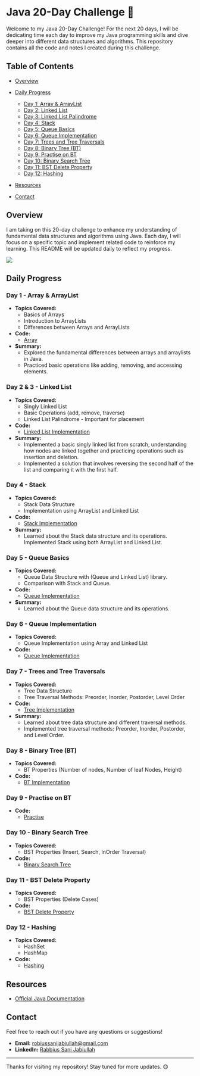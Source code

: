 # Java 20-Day Challenge 🚀

Welcome to my Java 20-Day Challenge! 
For the next 20 days, I will be dedicating time each day to improve my Java programming skills and dive deeper into different data structures and algorithms. 
This repository contains all the code and notes I created during this challenge.

## Table of Contents

- [Overview](#overview)
- [Daily Progress](#daily-progress)
  - [Day 1: Array & ArrayList](#day-1---array--arraylist)
  - [Day 2: Linked List](#day-2---linked-list)
  - [Day 3: Linked List Palindrome](#day-3---linked-list-palindrome)
  - [Day 4: Stack](#day-4---stack)
  - [Day 5: Queue Basics](#day-5---queue-basics)
  - [Day 6: Queue Implementation](#day-6---queue-implementation)
  - [Day 7: Trees and Tree Traversals](#day-7---trees-and-tree-traversals)
  - [Day 8: Binary Tree (BT)](#day-8---binary-tree-bt)
  - [Day 9: Practise on BT](#day-9---practise-on-bt)
  - [Day 10: Binary Search Tree](#day-10---binary-search-tree)
  - [Day 11: BST Delete Property](#day-11---bst-delete-property)
  - [Day 12: Hashing](#day-12---hashing)
  
- [Resources](#resources)
- [Contact](#contact)

## Overview

I am taking on this 20-day challenge to enhance my understanding of fundamental data structures and algorithms using Java. 
Each day, I will focus on a specific topic and implement related code to reinforce my learning. This README will be updated daily to reflect my progress.

![](https://komarev.com/ghpvc/?username=Jabiullah&color=blue)

## Daily Progress

### Day 1 - Array & ArrayList
- **Topics Covered:**
  - Basics of Arrays
  - Introduction to ArrayLists
  - Differences between Arrays and ArrayLists
- **Code:**
  - [Array](https://github.com/Jabiullah/Java-20-Days-Challenge/tree/master/src/array_week_1)
- **Summary:**
  - Explored the fundamental differences between arrays and arraylists in Java.
  - Practiced basic operations like adding, removing, and accessing elements.

### Day 2 & 3 - Linked List
- **Topics Covered:**
  - Singly Linked List
  - Basic Operations (add, remove, traverse)
  - Linked List Palindrome - Important for placement
- **Code:**
  - [Linked List Implementation](https://github.com/Jabiullah/Java-20-Days-Challenge/tree/master/src/linked_list_week_1)
- **Summary:**
  - Implemented a basic singly linked list from scratch, understanding how nodes are linked together and practicing operations such as insertion and deletion.
  - Implemented a solution that involves reversing the second half of the list and comparing it with the first half.

### Day 4 - Stack
- **Topics Covered:**
  - Stack Data Structure
  - Implementation using ArrayList and Linked List
- **Code:**
  - [Stack Implementation](https://github.com/Jabiullah/Java-20-Days-Challenge/tree/master/src/stack_and_queue)
- **Summary:**
  - Learned about the Stack data structure and its operations. Implemented Stack using both ArrayList and Linked List.
    
### Day 5 - Queue Basics
- **Topics Covered:**
  - Queue Data Structure with (Queue and Linked List) library.
  - Comparison with Stack and Queue. 
- **Code:**
  - [Queue Implementation](https://github.com/Jabiullah/Java-20-Day-Challenge/blob/master/src/stack_and_queue_week_2/queue_basic.java)
- **Summary:**
  - Learned about the Queue data structure and its operations. 
    
### Day 6 - Queue Implementation
- **Topics Covered:**
  - Queue Implementation using Array and Linked List
- **Code:**
  - [Queue Implementation](https://github.com/Jabiullah/Java-20-Day-Challenge/blob/master/src/stack_and_queue_week_2/queue_basic_3.java)

### Day 7 - Trees and Tree Traversals
- **Topics Covered:**
  - Tree Data Structure
  - Tree Traversal Methods: Preorder, Inorder, Postorder, Level Order
- **Code:**
  - [Tree Implementation](https://github.com/Jabiullah/Java-20-Days-Challenge/tree/master/src/binary_tree_week_2)
- **Summary:**
  - Learned about tree data structure and different traversal methods.
  - Implemented tree traversal methods: Preorder, Inorder, Postorder, and Level Order.

### Day 8 - Binary Tree (BT)
- **Topics Covered:**
  - BT Properties (Number of nodes, Number of leaf Nodes, Height)
- **Code:**
  - [BT Implementation](https://github.com/Jabiullah/Java-20-Days-Challenge/tree/master/src/binary_tree_week_2/binary_tree_basic_2.java)

### Day 9 - Practise on BT

- **Code:**
  - [Practise](https://github.com/Jabiullah/Java-20-Days-Challenge/tree/master/src/binary_tree_week_2/binary_tree_practise.java)


### Day 10 - Binary Search Tree
- **Topics Covered:**
  - BST Properties (Insert, Search, InOrder Traversal)
- **Code:**
  - [Binary Search Tree](https://github.com/Jabiullah/Java-20-Days-Challenge/tree/master/src/binary_tree_week_2/binary_search_tree.java)

### Day 11 - BST Delete Property
- **Topics Covered:**
  - BST Properties (Delete Cases)
- **Code:**
  - [BST Delete Property](https://github.com/Jabiullah/Java-20-Days-Challenge/tree/master/src/binary_tree_week_2/binary_search_tree.java)

### Day 12 - Hashing
- **Topics Covered:**
  - HashSet 
  - HashMap
- **Code:**
  - [Hashing](https://github.com/Jabiullah/Java-20-Days-Challenge/tree/master/src/hash_week_3)


## Resources

- [Official Java Documentation](https://docs.oracle.com/en/java/)

## Contact
Feel free to reach out if you have any questions or suggestions!

- **Email:** robiussanijabiullah@gmail.com
- **LinkedIn:** [Rabbius Sani Jabiullah](https://www.linkedin.com/in/rabius-sani-jabiullah-68b402195/)

---
Thanks for visiting my repository! Stay tuned for more updates. 😊
